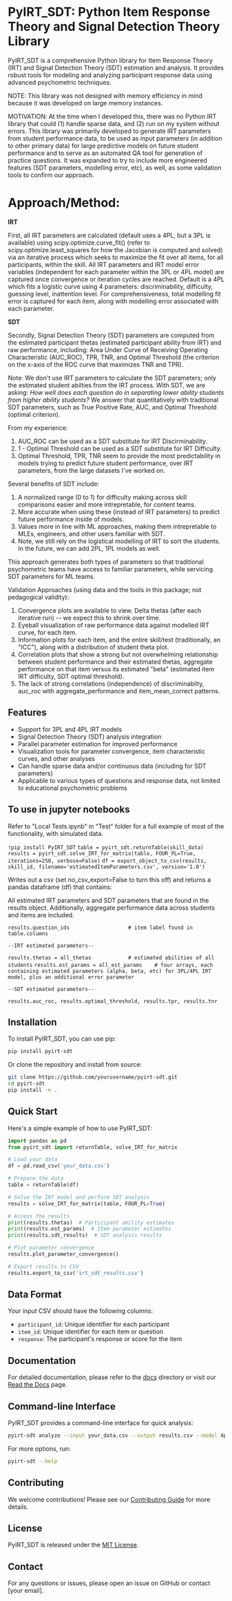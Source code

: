 # PyIRT_SDT: Python Item Response Theory and Signal Detection Theory Library

PyIRT_SDT is a comprehensive Python library for Item Response Theory (IRT) and Signal Detection Theory (SDT) estimation and analysis. It provides robust tools for modeling and analyzing participant response data using advanced psychometric techniques.

NOTE: This library was not designed with memory efficiency in mind because it was developed on large memory instances.

MOTIVATION: At the time when I developed this, there was no Python IRT library that could (1) handle sparse data, and (2) run on my system without errors. 
This library was primarily developed to generate IRT parameters from student performance data, to be used as input parameters (in addition to other primary data) for large predictive models on future student performance and to serve as an automated QA tool for generation of practice questions. It was expanded to try to include more engineered features (SDT parameters, modelling error, etc), as well, as some validation tools to confirm our approach.

# Approach/Method: 

**IRT**

First, all IRT parameters are calculated (default uses a 4PL, but a 3PL is available) using scipy.optimize.curve_fit() (refer to scipy.optimize.least_squares for how the Jacobian is computed and solved) via an iterative process which seeks to maximize the fit over all items, for all participants, within the skill.
All IRT parameters and IRT model error variables (independent for each parameter within the 3PL or 4PL model) are captured once convergence or iteration cycles are reached. Default is a 4PL which fits a logistic curve using 4 parameters: discriminability, difficulty, guessing level, inattention level. For comprehensiveness, total modelling fit error is captured for each item, along with modelling error associated with each parameter.

**SDT**

Secondly, Signal Detection Theory (SDT) parameters are computed from the estimated participant thetas (estimated participant ability from IRT) and raw performance, including: Area Under Curve of Receiving Operating Characteristic (AUC_ROC), TPR, TNR, and Optimal Threshold (the criterion on the x-axis of the ROC curve that maximizes TNR and TPR). 

Note: We don't use IRT parameters to calculate the SDT parameters; only the estimated student abilties from the IRT process. With SDT, we are asking: *How well does each question do in separating lower ability students from higher ability students?* We answer that quantitatively with traditional SDT parameters, such as True Positive Rate, AUC, and Optimal Threshold (optimal criterion).

From my experience: 
1) AUC_ROC can be used as a SDT substitute for IRT Discirminability. 
2) 1 - Optimal Threshold can be used as a SDT substitute for IRT Difficulty. 
3) Optimal Threshold, TPR, TNR seem to provide the most predictability in models trying to predict future student performance, over IRT parameters, from the large datasets I've worked on.

Several benefits of SDT include:
1) A normalized range (0 to 1) for difficulty making across skill comparisons easier and more intrepretable, for content teams.
2) More accurate when using these (instead of IRT parameters) to predict future performance inside of models.
3) Values more in line with ML approaches, making them intrepretable to MLEs, engineers, and other users familiar with SDT.
4) Note, we still rely on the logistical modelling of IRT to sort the students. In the future, we can add 2PL, 1PL models as well.

This approach generates both types of parameters so that traditional psychometric teams have access to familiar parameters, while servicing SDT parameters for ML teams.

Validation Approaches (using data and the tools in this package; not pedagogical validity):
1) Convergence plots are available to view. Delta thetas (after each iterative run) -- we expect this to shrink over time.
2) Eyeball visualization of raw performance data against modelled IRT curve, for each item.
3) Information plots for each item, and the entire skill/test (traditionally, an "ICC"), along with a distribution of student theta plot.
4) Correlation plots that show a strong but not overwhelming relationship between student performance and their estimated thetas, aggregate performance on that item versus its estimated "beta" (estimated item IRT difficulty, SDT optimal threshold).
5) The lack of strong correlations (independence) of discriminabilty, auc_roc with aggregate_performance and item_mean_correct patterns.

## Features

- Support for 3PL and 4PL IRT models
- Signal Detection Theory (SDT) analysis integration
- Parallel parameter estimation for improved performance
- Visualization tools for parameter convergence, item characteristic curves, and other analyses
- Can handle sparse data and/or continuous data (including for SDT parameters)
- Applicable to various types of questions and response data, not limited to educational psychometric problems

## To use in jupyter notebooks

Refer to "Local Tests.ipynb" in "Test" folder for a full example of most of the functionality, with simulated data.

```!pip install PyIRT_SDT```
```table = pyirt_sdt.returnTable(skill_data)```
```results = pyirt_sdt.solve_IRT_for_matrix(table, FOUR_PL=True, iterations=250, verbose=False)```
```df = export_object_to_csv(results, skill_id, filename='estimatedItemParameters.csv', version='1.0')```

Writes out a csv (set no_csv_export=False to turn this off) and returns a pandas dataframe (df) that contains:

  All estimated IRT parameters and SDT parameters that are found in the results object. Additionally, aggregate performance data across students and items are included.
  
  ```results.question_ids                   # item label found in table.columns```
  
    --IRT estimated parameters--
  ```results.thetas = all_thetas            # estimated abilities of all students```
  ```results.est_params = all_est_params    # four arrays, each containing estimated parameters (alpha, beta, etc) for 3PL/4PL IRT model, plus an additional error parameter ```
            
    --SDT estimated parameters--
  ```results.auc_roc, results.optimal_threshold, results.tpr, results.tnr```

## Installation

To install PyIRT_SDT, you can use pip:

```bash
pip install pyirt-sdt
```

Or clone the repository and install from source:

```bash
git clone https://github.com/yourusername/pyirt-sdt.git
cd pyirt-sdt
pip install -e .
```

## Quick Start

Here's a simple example of how to use PyIRT_SDT:

```python
import pandas as pd
from pyirt_sdt import returnTable, solve_IRT_for_matrix

# Load your data
df = pd.read_csv('your_data.csv')

# Prepare the data
table = returnTable(df)

# Solve the IRT model and perform SDT analysis
results = solve_IRT_for_matrix(table, FOUR_PL=True)

# Access the results
print(results.thetas)  # Participant ability estimates
print(results.est_params)  # Item parameter estimates
print(results.sdt_results)  # SDT analysis results

# Plot parameter convergence
results.plot_parameter_convergence()

# Export results to CSV
results.export_to_csv('irt_sdt_results.csv')
```

## Data Format

Your input CSV should have the following columns:
- `participant_id`: Unique identifier for each participant
- `item_id`: Unique identifier for each item or question
- `response`: The participant's response or score for the item

## Documentation

For detailed documentation, please refer to the [docs](docs/) directory or visit our [Read the Docs](https://pyirt-sdt.readthedocs.io/) page.

## Command-line Interface

PyIRT_SDT provides a command-line interface for quick analysis:

```bash
pyirt-sdt analyze --input your_data.csv --output results.csv --model 4pl
```

For more options, run:

```bash
pyirt-sdt --help
```

## Contributing

We welcome contributions! Please see our [Contributing Guide](CONTRIBUTING.md) for more details.

## License

PyIRT_SDT is released under the [MIT License](LICENSE).

## Contact

For any questions or issues, please open an issue on GitHub or contact [your email].
